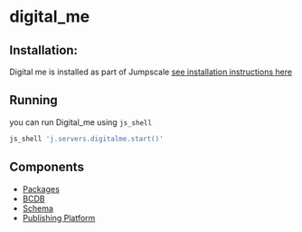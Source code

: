# digital_me

## Installation:

Digital me is installed as part of Jumpscale [see installation instructions here](https://github.com/threefoldtech/jumpscale_core) 
## Running

you can run Digital_me using `js_shell`
```bash
js_shell 'j.servers.digitalme.start()'
```

## Components
- [Packages](docs/packages/README.md)
- [BCDB](docs/BCDB/README.md)
- [Schema](docs/schema/README.md)
- [Publishing Platform](docs/publishing_platform/README.md)